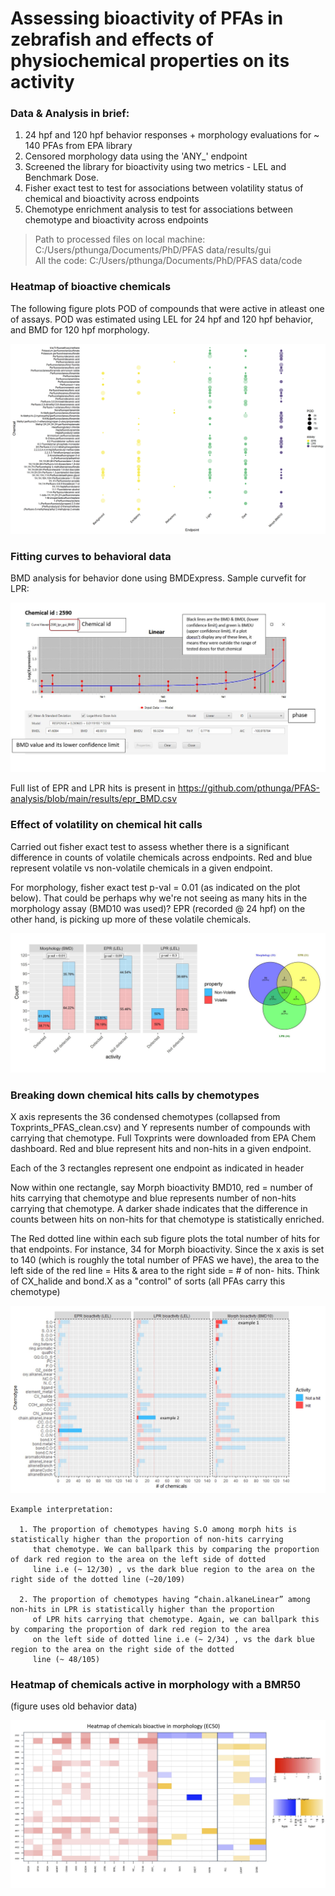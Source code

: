 # Assessing bioactivity of PFAs in zebrafish and effects of physiochemical properties on its activity

### Data & Analysis in brief: 

1. 24 hpf and 120 hpf behavior responses + morphology evaluations for ~ 140 PFAs from EPA library
2. Censored morphology data using the 'ANY_' endpoint
3. Screened the library for bioactivity using two metrics -  LEL and Benchmark Dose.
4. Fisher exact test to test for associations between volatility status of chemical and bioactivity across endpoints
5. Chemotype enrichment analysis to test for associations between chemotype and bioactivity across endpoints

> Path to processed files on local machine: C:/Users/pthunga/Documents/PhD/PFAS data/results/gui  
> All the code:  C:/Users/pthunga/Documents/PhD/PFAS data/code


### Heatmap of bioactive chemicals

The following figure plots POD of compounds that were active in atleast one of assays. POD was estimated using LEL for 24 hpf and 120 hpf behavior, and BMD for 120 hpf morphology.


![flowchart](https://github.com/pthunga/PFAS-analysis/blob/main/global_heatmap.png)


### Fitting curves to behavioral data

BMD analysis for behavior done using BMDExpress. Sample curvefit for LPR: 

![flowchart](https://github.com/pthunga/PFAS-analysis/blob/main/curvefit-bmd.JPG)

Full list of EPR and LPR hits is present in https://github.com/pthunga/PFAS-analysis/blob/main/results/epr_BMD.csv

### Effect of volatility on chemical hit calls

Carried out fisher exact test to assess whether there is a significant difference in counts of volatile chemicals across endpoints. Red and blue represent volatile vs non-volatile chemicals in a given endpoint.

For morphology, fisher exact test p-val = 0.01 (as indicated on the plot below). That could be perhaps why we're not seeing as many hits in the morphology assay (BMD10 was used)? EPR (recorded @ 24 hpf) on the other hand, is picking up more of these volatile chemicals. 

![flowchart](https://github.com/pthunga/PFAS-analysis/blob/main/volatility.JPG)

 ### Breaking down chemical hits calls by chemotypes
  
X axis represents the 36 condensed chemotypes (collapsed from Toxprints_PFAS_clean.csv) and Y represents number of compounds with carrying that chemotype. Full Toxprints were downloaded from EPA Chem dashboard. Red and blue represent hits and non-hits in a given endpoint.

Each of the 3 rectangles represent one endpoint as indicated in header

Now within one rectangle, say Morph bioactivity BMD10, red = number of hits carrying that chemotype and blue represents number of non-hits carrying that chemotype. A darker shade indicates that the difference in counts between hits on non-hits for that chemotype is statistically enriched.

The Red dotted line within each sub figure plots the total number of hits for that endpoints. For instance, 34 for Morph bioactivity. Since the x axis is set to 140 (which is roughly the total number of PFAS we have), the area to the left side of the red line = Hits & area to the right side = # of non- hits. Think of CX_halide and bond.X as a "control" of sorts (all PFAs carry this chemotype)

![flowchart](https://github.com/pthunga/PFAS-analysis/blob/main/chemotype.JPG)

```
Example interpretation: 

  1. The proportion of chemotypes having S.O among morph hits is statistically higher than the proportion of non-hits carrying 
     that chemotype. We can ballpark this by comparing the proportion of dark red region to the area on the left side of dotted
     line i.e (~ 12/30) , vs the dark blue region to the area on the right side of the dotted line (~20/109) 

  2. The proportion of chemotypes having “chain.alkaneLinear” among non-hits in LPR is statistically higher than the proportion
     of LPR hits carrying that chemotype. Again, we can ballpark this by comparing the proportion of dark red region to the area
     on the left side of dotted line i.e (~ 2/34) , vs the dark blue region to the area on the right side of the dotted 
     line (~ 48/105) 
``` 

### Heatmap of chemicals active in morphology with a BMR50

(figure uses old behavior data)

![flowchart](https://github.com/pthunga/PFAS-analysis/blob/main/morph_heatmap.JPG)

